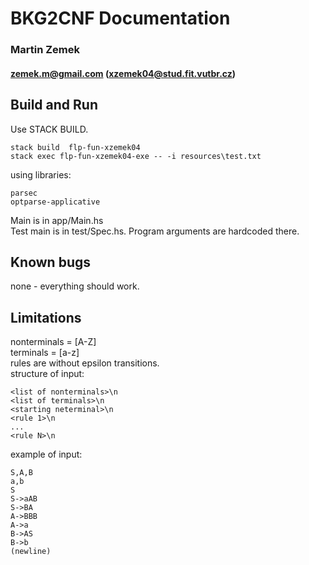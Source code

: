 # BKG2CNF Documentation
### Martin Zemek 
#### zemek.m@gmail.com (xzemek04@stud.fit.vutbr.cz)                                                              

## Build and Run             
Use STACK BUILD.
    
    stack build  flp-fun-xzemek04 
    stack exec flp-fun-xzemek04-exe -- -i resources\test.txt

using libraries:

    parsec
    optparse-applicative

Main is in app/Main.hs  
Test main is in test/Spec.hs. Program arguments are hardcoded there.

## Known bugs
none - everything should work.

## Limitations
nonterminals = [A-Z]  
terminals = [a-z]  
rules are without epsilon transitions.  
structure of input:

    <list of nonterminals>\n
    <list of terminals>\n
    <starting neterminal>\n
    <rule 1>\n
    ...
    <rule N>\n
example of input:  
    
    S,A,B
    a,b
    S
    S->aAB
    S->BA
    A->BBB
    A->a
    B->AS
    B->b
    (newline)
